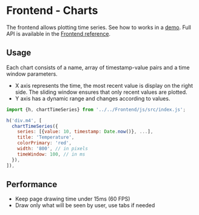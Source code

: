 # Frontend - Charts

The frontend allows plotting time series. See how to works in a [demo](https://aliceo2group.github.io/WebUi/Framework/docs/reference/chart.html).
Full API is available in the [Frontend reference](../reference/frontend-api.md#chartTimeSeries).

## Usage

Each chart consists of a name, array of timestamp-value pairs and a time window parameters.

- X axis represents the time, the most recent value is display on the right side. The sliding window ensures that only recent values are plotted.
- Y axis has a dynamic range and changes according to values.

```js
import {h, chartTimeSeries} from '../../Frontend/js/src/index.js';

h('div.m4', [
  chartTimeSeries({
    series: [{value: 10, timestamp: Date.now()}, ...],
    title: 'Temperature',
    colorPrimary: 'red',
    width: '800', // in pixels
    timeWindow: 100, // in ms
  }),
]),
```

## Performance

- Keep page drawing time under 15ms (60 FPS)
- Draw only what will be seen by user, use tabs if needed
